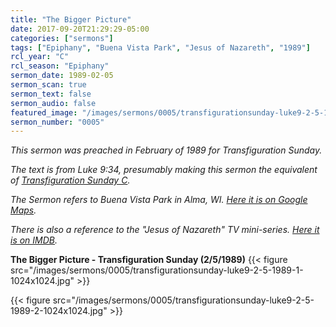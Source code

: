 ```yaml
---
title: "The Bigger Picture"
date: 2017-09-20T21:29:29-05:00
categories: ["sermons"]
tags: ["Epiphany", "Buena Vista Park", "Jesus of Nazareth", "1989"]
rcl_year: "C"
rcl_season: "Epiphany"
sermon_date: 1989-02-05
sermon_scan: true
sermon_text: false
sermon_audio: false
featured_image: "/images/sermons/0005/transfigurationsunday-luke9-2-5-1989-1-1024x1024.jpg"
sermon_number: "0005"
---
```

_This sermon was preached in February of 1989 for Transfiguration Sunday._

<!--more-->

 _The text is from Luke 9:34, presumably making this sermon the equivalent of [Transfiguration Sunday C](http://lectionary.library.vanderbilt.edu/texts.php?id=116)._

_The Sermon refers to Buena Vista Park in Alma, WI. [Here it is on Google Maps](https://www.google.com/maps/place/Buena+Vista+Park/@44.3239746,-91.9136444,17z/data=!4m2!3m1!1s0x87f9ac0a5c10824d:0x5a55d5987e893c83)._

_There is also a reference to the "Jesus of Nazareth" TV mini-series. [Here it is on IMDB](http://www.imdb.com/title/tt0075520/)._

**The Bigger Picture - Transfiguration Sunday (2/5/1989)**
{{< figure src="/images/sermons/0005/transfigurationsunday-luke9-2-5-1989-1-1024x1024.jpg" >}}

{{< figure src="/images/sermons/0005/transfigurationsunday-luke9-2-5-1989-2-1024x1024.jpg" >}}
